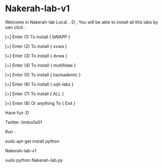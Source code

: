 # Nakerah-lab-v1
Welcome in Nakerah-lab Local . :D  , You will be able to install all this labs by oen click .
 
 [+] Enter (1) To install { bWAPP      }
 
 [+] Enter (2) To install { xvwa       }
 
 [+] Enter (3) To install { dvwa       }
 
 [+] Enter (4) To install { mutillidae }
 
 [+] Enter (5) To install { hackademic }
 
 [+] Enter (6) To install { sqli-labs  }
 
 [+] Enter (7) To install { ALL        }
 
 [+] Enter (8) Or anything To  { Exit  }
 
 Have fun :D 

Twitter :limbo0x01

Run : 

sudo apt-get install python

Nakerah-lab-v1

sudo python Nakerah-lab.py
